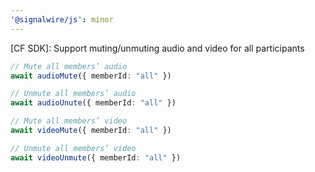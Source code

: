 ```yaml
---
'@signalwire/js': minor
---
```


[CF SDK]: Support muting/unmuting audio and video for all participants

```ts
// Mute all members’ audio
await audioMute({ memberId: "all" })

// Unmute all members’ audio
await audioUnute({ memberId: "all" })

// Mute all members’ video
await videoMute({ memberId: "all" })

// Unmute all members’ video
await videoUnmute({ memberId: "all" })
```
